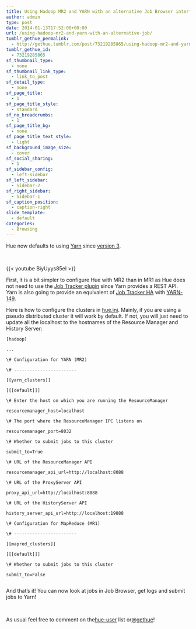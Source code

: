 ```yaml
---
title: Using Hadoop MR2 and YARN with an alternative Job Browser interface
author: admin
type: post
date: 2014-01-13T17:52:00+00:00
url: /using-hadoop-mr2-and-yarn-with-an-alternative-job/
tumblr_gethue_permalink:
  - http://gethue.tumblr.com/post/73219285865/using-hadoop-mr2-and-yarn-with-an-alternative-job
tumblr_gethue_id:
  - 73219285865
sf_thumbnail_type:
  - none
sf_thumbnail_link_type:
  - link_to_post
sf_detail_type:
  - none
sf_page_title:
  - 1
sf_page_title_style:
  - standard
sf_no_breadcrumbs:
  - 1
sf_page_title_bg:
  - none
sf_page_title_text_style:
  - light
sf_background_image_size:
  - cover
sf_social_sharing:
  - 1
sf_sidebar_config:
  - left-sidebar
sf_left_sidebar:
  - Sidebar-2
sf_right_sidebar:
  - Sidebar-1
sf_caption_position:
  - caption-right
slide_template:
  - default
categories:
  - Browsing
---
```


<p id="docs-internal-guid-15de28ba-8cb7-247f-caf6-d0f1c5b75f25">
  <span>Hue now defaults to using </span><a href="https://hadoop.apache.org/docs/current2/hadoop-yarn/hadoop-yarn-site/YARN.html"><span>Yarn</span></a><span> since </span><a href="http://gethue.tumblr.com/post/69115755563/hue-3-5-and-its-redesign-are-out"><span>version 3</span></a><span>.</span>
</p>

&nbsp;

{{< youtube BiyUyys85eI >}}

First, it is a bit simpler to configure Hue with MR2 than in MR1 as Hue does not need to use the [Job Tracker plugin][1] since Yarn provides a REST API. Yarn is also going to provide an equivalent of <a href="http://gethue.tumblr.com/post/71637613809/jobtracker-high-availability-ha-in-mr1" target="_blank" rel="noopener noreferrer">Job Tracker HA</a> with [<span>YARN-149</span>][2].

Here is how to configure the clusters in [hue.ini][3]. Mainly, if you are using a pseudo distributed cluster it will work by default. If not, you will just need to update all the localhost to the hostnames of the Resource Manager and History Server:

<pre><code class="bash">[hadoop]

...

\# Configuration for YARN (MR2)

\# ------------------------

[[yarn_clusters]]

[[[default]]]

\# Enter the host on which you are running the ResourceManager

resourcemanager_host=localhost

\# The port where the ResourceManager IPC listens on

resourcemanager_port=8032

\# Whether to submit jobs to this cluster

submit_to=True

\# URL of the ResourceManager API

resourcemanager_api_url=http://localhost:8088

\# URL of the ProxyServer API

proxy_api_url=http://localhost:8088

\# URL of the HistoryServer API

history_server_api_url=http://localhost:19888

\# Configuration for MapReduce (MR1)

\# ------------------------

[[mapred_clusters]]

[[[default]]]

\# Whether to submit jobs to this cluster

submit_to=False

</code></pre>

<span>And that’s it! You can now look at jobs in Job Browser, get logs and submit jobs to Yarn!</span>

&nbsp;

<span>As usual feel free to comment on the</span>[<span>hue-user</span>][4] <span>list or</span>[<span>@gethue</span>][5]<span>!</span>

[1]: http://cloudera.github.io/hue/docs-3.5.0/manual.html#_configure_mapreduce_0_20_mr1
[2]: https://issues.apache.org/jira/browse/YARN-149
[3]: https://github.com/cloudera/hue/blob/master/desktop/conf/pseudo-distributed.ini.tmpl#L433
[4]: http://groups.google.com/a/cloudera.org/group/hue-user
[5]: https://twitter.com/gethue
